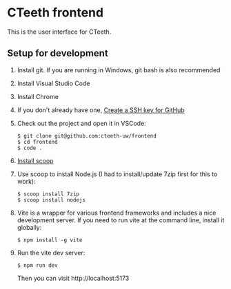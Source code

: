 
# CTeeth frontend

This is the user interface for CTeeth.

## Setup for development

1. Install git. If you are running in Windows, git bash is also recommended
2. Install Visual Studio Code
3. Install Chrome
4. If you don't already have one, [Create a SSH key for GitHub](https://docs.github.com/en/authentication/connecting-to-github-with-ssh/generating-a-new-ssh-key-and-adding-it-to-the-ssh-agent)
5. Check out the project and open it in VSCode:

       $ git clone git@github.com:cteeth-uw/frontend
       $ cd frontend
       $ code .

6. [Install scoop](https://scoop.sh/)
7. Use scoop to install Node.js (I had to install/update 7zip first for this to work):

       $ scoop install 7zip
       $ scoop install nodejs

8. Vite is a wrapper for various frontend frameworks and includes a nice development server. If you need to run vite at the command line, install it globally:

       $ npm install -g vite

9. Run the vite dev server:

       $ npm run dev

   Then you can visit http://localhost:5173
